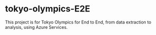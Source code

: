 # tokyo-olympics-E2E
This project is for Tokyo Olympics for End to End, from data extraction to analysis, using Azure Services.
